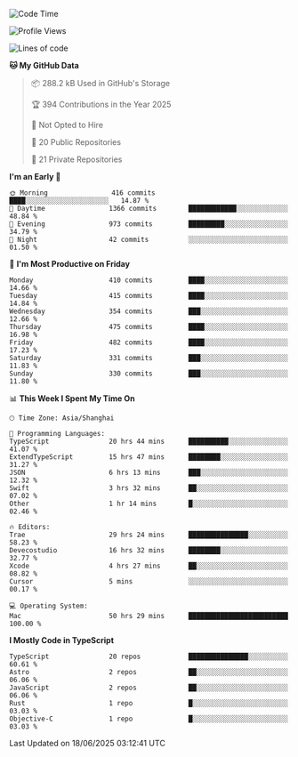 <!--START_SECTION:waka-->
![Code Time](http://img.shields.io/badge/Code%20Time-3%2C720%20hrs%2048%20mins-blue)

![Profile Views](http://img.shields.io/badge/Profile%20Views-0-blue)

![Lines of code](https://img.shields.io/badge/From%20Hello%20World%20I%27ve%20Written-3.2%20million%20lines%20of%20code-blue)

**🐱 My GitHub Data** 

> 📦 288.2 kB Used in GitHub's Storage 
 > 
> 🏆 394 Contributions in the Year 2025
 > 
> 🚫 Not Opted to Hire
 > 
> 📜 20 Public Repositories 
 > 
> 🔑 21 Private Repositories 
 > 
**I'm an Early 🐤** 

```text
🌞 Morning                416 commits         ████░░░░░░░░░░░░░░░░░░░░░   14.87 % 
🌆 Daytime                1366 commits        ████████████░░░░░░░░░░░░░   48.84 % 
🌃 Evening                973 commits         █████████░░░░░░░░░░░░░░░░   34.79 % 
🌙 Night                  42 commits          ░░░░░░░░░░░░░░░░░░░░░░░░░   01.50 % 
```
📅 **I'm Most Productive on Friday** 

```text
Monday                   410 commits         ████░░░░░░░░░░░░░░░░░░░░░   14.66 % 
Tuesday                  415 commits         ████░░░░░░░░░░░░░░░░░░░░░   14.84 % 
Wednesday                354 commits         ███░░░░░░░░░░░░░░░░░░░░░░   12.66 % 
Thursday                 475 commits         ████░░░░░░░░░░░░░░░░░░░░░   16.98 % 
Friday                   482 commits         ████░░░░░░░░░░░░░░░░░░░░░   17.23 % 
Saturday                 331 commits         ███░░░░░░░░░░░░░░░░░░░░░░   11.83 % 
Sunday                   330 commits         ███░░░░░░░░░░░░░░░░░░░░░░   11.80 % 
```


📊 **This Week I Spent My Time On** 

```text
🕑︎ Time Zone: Asia/Shanghai

💬 Programming Languages: 
TypeScript               20 hrs 44 mins      ██████████░░░░░░░░░░░░░░░   41.07 % 
ExtendTypeScript         15 hrs 47 mins      ████████░░░░░░░░░░░░░░░░░   31.27 % 
JSON                     6 hrs 13 mins       ███░░░░░░░░░░░░░░░░░░░░░░   12.32 % 
Swift                    3 hrs 32 mins       ██░░░░░░░░░░░░░░░░░░░░░░░   07.02 % 
Other                    1 hr 14 mins        █░░░░░░░░░░░░░░░░░░░░░░░░   02.46 % 

🔥 Editors: 
Trae                     29 hrs 24 mins      ███████████████░░░░░░░░░░   58.23 % 
Devecostudio             16 hrs 32 mins      ████████░░░░░░░░░░░░░░░░░   32.77 % 
Xcode                    4 hrs 27 mins       ██░░░░░░░░░░░░░░░░░░░░░░░   08.82 % 
Cursor                   5 mins              ░░░░░░░░░░░░░░░░░░░░░░░░░   00.17 % 

💻 Operating System: 
Mac                      50 hrs 29 mins      █████████████████████████   100.00 % 
```

**I Mostly Code in TypeScript** 

```text
TypeScript               20 repos            ███████████████░░░░░░░░░░   60.61 % 
Astro                    2 repos             ██░░░░░░░░░░░░░░░░░░░░░░░   06.06 % 
JavaScript               2 repos             ██░░░░░░░░░░░░░░░░░░░░░░░   06.06 % 
Rust                     1 repo              █░░░░░░░░░░░░░░░░░░░░░░░░   03.03 % 
Objective-C              1 repo              █░░░░░░░░░░░░░░░░░░░░░░░░   03.03 % 
```




 Last Updated on 18/06/2025 03:12:41 UTC
<!--END_SECTION:waka-->